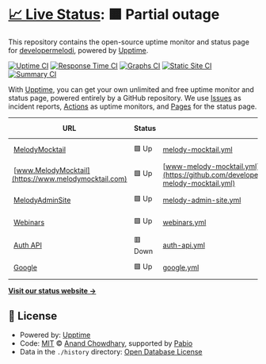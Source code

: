 # [📈 Live Status](https://developermelodi.github.io/mm_monitors): <!--live status--> **🟧 Partial outage**

This repository contains the open-source uptime monitor and status page for [developermelodi](https://upptime.js.org), powered by [Upptime](https://github.com/upptime/upptime).

[![Uptime CI](https://github.com/developermelodi/mm_monitors/workflows/Uptime%20CI/badge.svg)](https://github.com/developermelodi/mm_monitors/actions?query=workflow%3A%22Uptime+CI%22)
[![Response Time CI](https://github.com/developermelodi/mm_monitors/workflows/Response%20Time%20CI/badge.svg)](https://github.com/developermelodi/mm_monitors/actions?query=workflow%3A%22Response+Time+CI%22)
[![Graphs CI](https://github.com/developermelodi/mm_monitors/workflows/Graphs%20CI/badge.svg)](https://github.com/developermelodi/mm_monitors/actions?query=workflow%3A%22Graphs+CI%22)
[![Static Site CI](https://github.com/developermelodi/mm_monitors/workflows/Static%20Site%20CI/badge.svg)](https://github.com/developermelodi/mm_monitors/actions?query=workflow%3A%22Static+Site+CI%22)
[![Summary CI](https://github.com/developermelodi/mm_monitors/workflows/Summary%20CI/badge.svg)](https://github.com/developermelodi/mm_monitors/actions?query=workflow%3A%22Summary+CI%22)

With [Upptime](https://upptime.js.org), you can get your own unlimited and free uptime monitor and status page, powered entirely by a GitHub repository. We use [Issues](https://github.com/developermelodi/mm_monitors/issues) as incident reports, [Actions](https://github.com/developermelodi/mm_monitors/actions) as uptime monitors, and [Pages](https://upptime.js.org) for the status page.

<!--start: status pages-->
<!-- This summary is generated by Upptime (https://github.com/upptime/upptime) -->
<!-- Do not edit this manually, your changes will be overwritten -->
<!-- prettier-ignore -->
| URL | Status | History | Response Time | Uptime |
| --- | ------ | ------- | ------------- | ------ |
| <img alt="" src="https://icons.duckduckgo.com/ip3/melodymocktail.com.ico" height="13"> [MelodyMocktail](https://melodymocktail.com) | 🟩 Up | [melody-mocktail.yml](https://github.com/developermelodi/mm_monitors/commits/HEAD/history/melody-mocktail.yml) | <details><summary><img alt="Response time graph" src="./graphs/melody-mocktail/response-time-week.png" height="20"> 131ms</summary><br><a href="https://monitoring.digitalmocktails.com/history/melody-mocktail"><img alt="Response time 141" src="https://img.shields.io/endpoint?url=https%3A%2F%2Fraw.githubusercontent.com%2Fdevelopermelodi%2Fmm_monitors%2FHEAD%2Fapi%2Fmelody-mocktail%2Fresponse-time.json"></a><br><a href="https://monitoring.digitalmocktails.com/history/melody-mocktail"><img alt="24-hour response time 68" src="https://img.shields.io/endpoint?url=https%3A%2F%2Fraw.githubusercontent.com%2Fdevelopermelodi%2Fmm_monitors%2FHEAD%2Fapi%2Fmelody-mocktail%2Fresponse-time-day.json"></a><br><a href="https://monitoring.digitalmocktails.com/history/melody-mocktail"><img alt="7-day response time 131" src="https://img.shields.io/endpoint?url=https%3A%2F%2Fraw.githubusercontent.com%2Fdevelopermelodi%2Fmm_monitors%2FHEAD%2Fapi%2Fmelody-mocktail%2Fresponse-time-week.json"></a><br><a href="https://monitoring.digitalmocktails.com/history/melody-mocktail"><img alt="30-day response time 141" src="https://img.shields.io/endpoint?url=https%3A%2F%2Fraw.githubusercontent.com%2Fdevelopermelodi%2Fmm_monitors%2FHEAD%2Fapi%2Fmelody-mocktail%2Fresponse-time-month.json"></a><br><a href="https://monitoring.digitalmocktails.com/history/melody-mocktail"><img alt="1-year response time 141" src="https://img.shields.io/endpoint?url=https%3A%2F%2Fraw.githubusercontent.com%2Fdevelopermelodi%2Fmm_monitors%2FHEAD%2Fapi%2Fmelody-mocktail%2Fresponse-time-year.json"></a></details> | <details><summary><a href="https://monitoring.digitalmocktails.com/history/melody-mocktail">100.00%</a></summary><a href="https://monitoring.digitalmocktails.com/history/melody-mocktail"><img alt="All-time uptime 99.89%" src="https://img.shields.io/endpoint?url=https%3A%2F%2Fraw.githubusercontent.com%2Fdevelopermelodi%2Fmm_monitors%2FHEAD%2Fapi%2Fmelody-mocktail%2Fuptime.json"></a><br><a href="https://monitoring.digitalmocktails.com/history/melody-mocktail"><img alt="24-hour uptime 100.00%" src="https://img.shields.io/endpoint?url=https%3A%2F%2Fraw.githubusercontent.com%2Fdevelopermelodi%2Fmm_monitors%2FHEAD%2Fapi%2Fmelody-mocktail%2Fuptime-day.json"></a><br><a href="https://monitoring.digitalmocktails.com/history/melody-mocktail"><img alt="7-day uptime 100.00%" src="https://img.shields.io/endpoint?url=https%3A%2F%2Fraw.githubusercontent.com%2Fdevelopermelodi%2Fmm_monitors%2FHEAD%2Fapi%2Fmelody-mocktail%2Fuptime-week.json"></a><br><a href="https://monitoring.digitalmocktails.com/history/melody-mocktail"><img alt="30-day uptime 99.89%" src="https://img.shields.io/endpoint?url=https%3A%2F%2Fraw.githubusercontent.com%2Fdevelopermelodi%2Fmm_monitors%2FHEAD%2Fapi%2Fmelody-mocktail%2Fuptime-month.json"></a><br><a href="https://monitoring.digitalmocktails.com/history/melody-mocktail"><img alt="1-year uptime 99.89%" src="https://img.shields.io/endpoint?url=https%3A%2F%2Fraw.githubusercontent.com%2Fdevelopermelodi%2Fmm_monitors%2FHEAD%2Fapi%2Fmelody-mocktail%2Fuptime-year.json"></a></details>
| <img alt="" src="https://icons.duckduckgo.com/ip3/www.melodymocktail.com.ico" height="13"> [www.MelodyMocktail](https://www.melodymocktail.com) | 🟩 Up | [www-melody-mocktail.yml](https://github.com/developermelodi/mm_monitors/commits/HEAD/history/www-melody-mocktail.yml) | <details><summary><img alt="Response time graph" src="./graphs/www-melody-mocktail/response-time-week.png" height="20"> 140ms</summary><br><a href="https://monitoring.digitalmocktails.com/history/www-melody-mocktail"><img alt="Response time 146" src="https://img.shields.io/endpoint?url=https%3A%2F%2Fraw.githubusercontent.com%2Fdevelopermelodi%2Fmm_monitors%2FHEAD%2Fapi%2Fwww-melody-mocktail%2Fresponse-time.json"></a><br><a href="https://monitoring.digitalmocktails.com/history/www-melody-mocktail"><img alt="24-hour response time 115" src="https://img.shields.io/endpoint?url=https%3A%2F%2Fraw.githubusercontent.com%2Fdevelopermelodi%2Fmm_monitors%2FHEAD%2Fapi%2Fwww-melody-mocktail%2Fresponse-time-day.json"></a><br><a href="https://monitoring.digitalmocktails.com/history/www-melody-mocktail"><img alt="7-day response time 140" src="https://img.shields.io/endpoint?url=https%3A%2F%2Fraw.githubusercontent.com%2Fdevelopermelodi%2Fmm_monitors%2FHEAD%2Fapi%2Fwww-melody-mocktail%2Fresponse-time-week.json"></a><br><a href="https://monitoring.digitalmocktails.com/history/www-melody-mocktail"><img alt="30-day response time 146" src="https://img.shields.io/endpoint?url=https%3A%2F%2Fraw.githubusercontent.com%2Fdevelopermelodi%2Fmm_monitors%2FHEAD%2Fapi%2Fwww-melody-mocktail%2Fresponse-time-month.json"></a><br><a href="https://monitoring.digitalmocktails.com/history/www-melody-mocktail"><img alt="1-year response time 146" src="https://img.shields.io/endpoint?url=https%3A%2F%2Fraw.githubusercontent.com%2Fdevelopermelodi%2Fmm_monitors%2FHEAD%2Fapi%2Fwww-melody-mocktail%2Fresponse-time-year.json"></a></details> | <details><summary><a href="https://monitoring.digitalmocktails.com/history/www-melody-mocktail">100.00%</a></summary><a href="https://monitoring.digitalmocktails.com/history/www-melody-mocktail"><img alt="All-time uptime 99.67%" src="https://img.shields.io/endpoint?url=https%3A%2F%2Fraw.githubusercontent.com%2Fdevelopermelodi%2Fmm_monitors%2FHEAD%2Fapi%2Fwww-melody-mocktail%2Fuptime.json"></a><br><a href="https://monitoring.digitalmocktails.com/history/www-melody-mocktail"><img alt="24-hour uptime 100.00%" src="https://img.shields.io/endpoint?url=https%3A%2F%2Fraw.githubusercontent.com%2Fdevelopermelodi%2Fmm_monitors%2FHEAD%2Fapi%2Fwww-melody-mocktail%2Fuptime-day.json"></a><br><a href="https://monitoring.digitalmocktails.com/history/www-melody-mocktail"><img alt="7-day uptime 100.00%" src="https://img.shields.io/endpoint?url=https%3A%2F%2Fraw.githubusercontent.com%2Fdevelopermelodi%2Fmm_monitors%2FHEAD%2Fapi%2Fwww-melody-mocktail%2Fuptime-week.json"></a><br><a href="https://monitoring.digitalmocktails.com/history/www-melody-mocktail"><img alt="30-day uptime 99.67%" src="https://img.shields.io/endpoint?url=https%3A%2F%2Fraw.githubusercontent.com%2Fdevelopermelodi%2Fmm_monitors%2FHEAD%2Fapi%2Fwww-melody-mocktail%2Fuptime-month.json"></a><br><a href="https://monitoring.digitalmocktails.com/history/www-melody-mocktail"><img alt="1-year uptime 99.67%" src="https://img.shields.io/endpoint?url=https%3A%2F%2Fraw.githubusercontent.com%2Fdevelopermelodi%2Fmm_monitors%2FHEAD%2Fapi%2Fwww-melody-mocktail%2Fuptime-year.json"></a></details>
| <img alt="" src="https://icons.duckduckgo.com/ip3/admin.melodymocktail.com.ico" height="13"> [MelodyAdminSite](https://admin.melodymocktail.com) | 🟩 Up | [melody-admin-site.yml](https://github.com/developermelodi/mm_monitors/commits/HEAD/history/melody-admin-site.yml) | <details><summary><img alt="Response time graph" src="./graphs/melody-admin-site/response-time-week.png" height="20"> 124ms</summary><br><a href="https://monitoring.digitalmocktails.com/history/melody-admin-site"><img alt="Response time 139" src="https://img.shields.io/endpoint?url=https%3A%2F%2Fraw.githubusercontent.com%2Fdevelopermelodi%2Fmm_monitors%2FHEAD%2Fapi%2Fmelody-admin-site%2Fresponse-time.json"></a><br><a href="https://monitoring.digitalmocktails.com/history/melody-admin-site"><img alt="24-hour response time 48" src="https://img.shields.io/endpoint?url=https%3A%2F%2Fraw.githubusercontent.com%2Fdevelopermelodi%2Fmm_monitors%2FHEAD%2Fapi%2Fmelody-admin-site%2Fresponse-time-day.json"></a><br><a href="https://monitoring.digitalmocktails.com/history/melody-admin-site"><img alt="7-day response time 124" src="https://img.shields.io/endpoint?url=https%3A%2F%2Fraw.githubusercontent.com%2Fdevelopermelodi%2Fmm_monitors%2FHEAD%2Fapi%2Fmelody-admin-site%2Fresponse-time-week.json"></a><br><a href="https://monitoring.digitalmocktails.com/history/melody-admin-site"><img alt="30-day response time 139" src="https://img.shields.io/endpoint?url=https%3A%2F%2Fraw.githubusercontent.com%2Fdevelopermelodi%2Fmm_monitors%2FHEAD%2Fapi%2Fmelody-admin-site%2Fresponse-time-month.json"></a><br><a href="https://monitoring.digitalmocktails.com/history/melody-admin-site"><img alt="1-year response time 139" src="https://img.shields.io/endpoint?url=https%3A%2F%2Fraw.githubusercontent.com%2Fdevelopermelodi%2Fmm_monitors%2FHEAD%2Fapi%2Fmelody-admin-site%2Fresponse-time-year.json"></a></details> | <details><summary><a href="https://monitoring.digitalmocktails.com/history/melody-admin-site">100.00%</a></summary><a href="https://monitoring.digitalmocktails.com/history/melody-admin-site"><img alt="All-time uptime 100.00%" src="https://img.shields.io/endpoint?url=https%3A%2F%2Fraw.githubusercontent.com%2Fdevelopermelodi%2Fmm_monitors%2FHEAD%2Fapi%2Fmelody-admin-site%2Fuptime.json"></a><br><a href="https://monitoring.digitalmocktails.com/history/melody-admin-site"><img alt="24-hour uptime 100.00%" src="https://img.shields.io/endpoint?url=https%3A%2F%2Fraw.githubusercontent.com%2Fdevelopermelodi%2Fmm_monitors%2FHEAD%2Fapi%2Fmelody-admin-site%2Fuptime-day.json"></a><br><a href="https://monitoring.digitalmocktails.com/history/melody-admin-site"><img alt="7-day uptime 100.00%" src="https://img.shields.io/endpoint?url=https%3A%2F%2Fraw.githubusercontent.com%2Fdevelopermelodi%2Fmm_monitors%2FHEAD%2Fapi%2Fmelody-admin-site%2Fuptime-week.json"></a><br><a href="https://monitoring.digitalmocktails.com/history/melody-admin-site"><img alt="30-day uptime 100.00%" src="https://img.shields.io/endpoint?url=https%3A%2F%2Fraw.githubusercontent.com%2Fdevelopermelodi%2Fmm_monitors%2FHEAD%2Fapi%2Fmelody-admin-site%2Fuptime-month.json"></a><br><a href="https://monitoring.digitalmocktails.com/history/melody-admin-site"><img alt="1-year uptime 100.00%" src="https://img.shields.io/endpoint?url=https%3A%2F%2Fraw.githubusercontent.com%2Fdevelopermelodi%2Fmm_monitors%2FHEAD%2Fapi%2Fmelody-admin-site%2Fuptime-year.json"></a></details>
| <img alt="" src="https://icons.duckduckgo.com/ip3/webinars.melodymocktail.com.ico" height="13"> [Webinars](https://webinars.melodymocktail.com) | 🟩 Up | [webinars.yml](https://github.com/developermelodi/mm_monitors/commits/HEAD/history/webinars.yml) | <details><summary><img alt="Response time graph" src="./graphs/webinars/response-time-week.png" height="20"> 165ms</summary><br><a href="https://monitoring.digitalmocktails.com/history/webinars"><img alt="Response time 422" src="https://img.shields.io/endpoint?url=https%3A%2F%2Fraw.githubusercontent.com%2Fdevelopermelodi%2Fmm_monitors%2FHEAD%2Fapi%2Fwebinars%2Fresponse-time.json"></a><br><a href="https://monitoring.digitalmocktails.com/history/webinars"><img alt="24-hour response time 72" src="https://img.shields.io/endpoint?url=https%3A%2F%2Fraw.githubusercontent.com%2Fdevelopermelodi%2Fmm_monitors%2FHEAD%2Fapi%2Fwebinars%2Fresponse-time-day.json"></a><br><a href="https://monitoring.digitalmocktails.com/history/webinars"><img alt="7-day response time 165" src="https://img.shields.io/endpoint?url=https%3A%2F%2Fraw.githubusercontent.com%2Fdevelopermelodi%2Fmm_monitors%2FHEAD%2Fapi%2Fwebinars%2Fresponse-time-week.json"></a><br><a href="https://monitoring.digitalmocktails.com/history/webinars"><img alt="30-day response time 422" src="https://img.shields.io/endpoint?url=https%3A%2F%2Fraw.githubusercontent.com%2Fdevelopermelodi%2Fmm_monitors%2FHEAD%2Fapi%2Fwebinars%2Fresponse-time-month.json"></a><br><a href="https://monitoring.digitalmocktails.com/history/webinars"><img alt="1-year response time 422" src="https://img.shields.io/endpoint?url=https%3A%2F%2Fraw.githubusercontent.com%2Fdevelopermelodi%2Fmm_monitors%2FHEAD%2Fapi%2Fwebinars%2Fresponse-time-year.json"></a></details> | <details><summary><a href="https://monitoring.digitalmocktails.com/history/webinars">100.00%</a></summary><a href="https://monitoring.digitalmocktails.com/history/webinars"><img alt="All-time uptime 100.00%" src="https://img.shields.io/endpoint?url=https%3A%2F%2Fraw.githubusercontent.com%2Fdevelopermelodi%2Fmm_monitors%2FHEAD%2Fapi%2Fwebinars%2Fuptime.json"></a><br><a href="https://monitoring.digitalmocktails.com/history/webinars"><img alt="24-hour uptime 100.00%" src="https://img.shields.io/endpoint?url=https%3A%2F%2Fraw.githubusercontent.com%2Fdevelopermelodi%2Fmm_monitors%2FHEAD%2Fapi%2Fwebinars%2Fuptime-day.json"></a><br><a href="https://monitoring.digitalmocktails.com/history/webinars"><img alt="7-day uptime 100.00%" src="https://img.shields.io/endpoint?url=https%3A%2F%2Fraw.githubusercontent.com%2Fdevelopermelodi%2Fmm_monitors%2FHEAD%2Fapi%2Fwebinars%2Fuptime-week.json"></a><br><a href="https://monitoring.digitalmocktails.com/history/webinars"><img alt="30-day uptime 100.00%" src="https://img.shields.io/endpoint?url=https%3A%2F%2Fraw.githubusercontent.com%2Fdevelopermelodi%2Fmm_monitors%2FHEAD%2Fapi%2Fwebinars%2Fuptime-month.json"></a><br><a href="https://monitoring.digitalmocktails.com/history/webinars"><img alt="1-year uptime 100.00%" src="https://img.shields.io/endpoint?url=https%3A%2F%2Fraw.githubusercontent.com%2Fdevelopermelodi%2Fmm_monitors%2FHEAD%2Fapi%2Fwebinars%2Fuptime-year.json"></a></details>
| <img alt="" src="https://icons.duckduckgo.com/ip3/auth.melodymocktail.com.ico" height="13"> [Auth API](https://auth.melodymocktail.com) | 🟥 Down | [auth-api.yml](https://github.com/developermelodi/mm_monitors/commits/HEAD/history/auth-api.yml) | <details><summary><img alt="Response time graph" src="./graphs/auth-api/response-time-week.png" height="20"> 129ms</summary><br><a href="https://monitoring.digitalmocktails.com/history/auth-api"><img alt="Response time 133" src="https://img.shields.io/endpoint?url=https%3A%2F%2Fraw.githubusercontent.com%2Fdevelopermelodi%2Fmm_monitors%2FHEAD%2Fapi%2Fauth-api%2Fresponse-time.json"></a><br><a href="https://monitoring.digitalmocktails.com/history/auth-api"><img alt="24-hour response time 82" src="https://img.shields.io/endpoint?url=https%3A%2F%2Fraw.githubusercontent.com%2Fdevelopermelodi%2Fmm_monitors%2FHEAD%2Fapi%2Fauth-api%2Fresponse-time-day.json"></a><br><a href="https://monitoring.digitalmocktails.com/history/auth-api"><img alt="7-day response time 129" src="https://img.shields.io/endpoint?url=https%3A%2F%2Fraw.githubusercontent.com%2Fdevelopermelodi%2Fmm_monitors%2FHEAD%2Fapi%2Fauth-api%2Fresponse-time-week.json"></a><br><a href="https://monitoring.digitalmocktails.com/history/auth-api"><img alt="30-day response time 133" src="https://img.shields.io/endpoint?url=https%3A%2F%2Fraw.githubusercontent.com%2Fdevelopermelodi%2Fmm_monitors%2FHEAD%2Fapi%2Fauth-api%2Fresponse-time-month.json"></a><br><a href="https://monitoring.digitalmocktails.com/history/auth-api"><img alt="1-year response time 133" src="https://img.shields.io/endpoint?url=https%3A%2F%2Fraw.githubusercontent.com%2Fdevelopermelodi%2Fmm_monitors%2FHEAD%2Fapi%2Fauth-api%2Fresponse-time-year.json"></a></details> | <details><summary><a href="https://monitoring.digitalmocktails.com/history/auth-api">98.40%</a></summary><a href="https://monitoring.digitalmocktails.com/history/auth-api"><img alt="All-time uptime 99.37%" src="https://img.shields.io/endpoint?url=https%3A%2F%2Fraw.githubusercontent.com%2Fdevelopermelodi%2Fmm_monitors%2FHEAD%2Fapi%2Fauth-api%2Fuptime.json"></a><br><a href="https://monitoring.digitalmocktails.com/history/auth-api"><img alt="24-hour uptime 88.78%" src="https://img.shields.io/endpoint?url=https%3A%2F%2Fraw.githubusercontent.com%2Fdevelopermelodi%2Fmm_monitors%2FHEAD%2Fapi%2Fauth-api%2Fuptime-day.json"></a><br><a href="https://monitoring.digitalmocktails.com/history/auth-api"><img alt="7-day uptime 98.40%" src="https://img.shields.io/endpoint?url=https%3A%2F%2Fraw.githubusercontent.com%2Fdevelopermelodi%2Fmm_monitors%2FHEAD%2Fapi%2Fauth-api%2Fuptime-week.json"></a><br><a href="https://monitoring.digitalmocktails.com/history/auth-api"><img alt="30-day uptime 99.37%" src="https://img.shields.io/endpoint?url=https%3A%2F%2Fraw.githubusercontent.com%2Fdevelopermelodi%2Fmm_monitors%2FHEAD%2Fapi%2Fauth-api%2Fuptime-month.json"></a><br><a href="https://monitoring.digitalmocktails.com/history/auth-api"><img alt="1-year uptime 99.37%" src="https://img.shields.io/endpoint?url=https%3A%2F%2Fraw.githubusercontent.com%2Fdevelopermelodi%2Fmm_monitors%2FHEAD%2Fapi%2Fauth-api%2Fuptime-year.json"></a></details>
| <img alt="" src="https://icons.duckduckgo.com/ip3/google.com.ico" height="13"> [Google](https://google.com) | 🟩 Up | [google.yml](https://github.com/developermelodi/mm_monitors/commits/HEAD/history/google.yml) | <details><summary><img alt="Response time graph" src="./graphs/google/response-time-week.png" height="20"> 131ms</summary><br><a href="https://monitoring.digitalmocktails.com/history/google"><img alt="Response time 132" src="https://img.shields.io/endpoint?url=https%3A%2F%2Fraw.githubusercontent.com%2Fdevelopermelodi%2Fmm_monitors%2FHEAD%2Fapi%2Fgoogle%2Fresponse-time.json"></a><br><a href="https://monitoring.digitalmocktails.com/history/google"><img alt="24-hour response time 115" src="https://img.shields.io/endpoint?url=https%3A%2F%2Fraw.githubusercontent.com%2Fdevelopermelodi%2Fmm_monitors%2FHEAD%2Fapi%2Fgoogle%2Fresponse-time-day.json"></a><br><a href="https://monitoring.digitalmocktails.com/history/google"><img alt="7-day response time 131" src="https://img.shields.io/endpoint?url=https%3A%2F%2Fraw.githubusercontent.com%2Fdevelopermelodi%2Fmm_monitors%2FHEAD%2Fapi%2Fgoogle%2Fresponse-time-week.json"></a><br><a href="https://monitoring.digitalmocktails.com/history/google"><img alt="30-day response time 132" src="https://img.shields.io/endpoint?url=https%3A%2F%2Fraw.githubusercontent.com%2Fdevelopermelodi%2Fmm_monitors%2FHEAD%2Fapi%2Fgoogle%2Fresponse-time-month.json"></a><br><a href="https://monitoring.digitalmocktails.com/history/google"><img alt="1-year response time 132" src="https://img.shields.io/endpoint?url=https%3A%2F%2Fraw.githubusercontent.com%2Fdevelopermelodi%2Fmm_monitors%2FHEAD%2Fapi%2Fgoogle%2Fresponse-time-year.json"></a></details> | <details><summary><a href="https://monitoring.digitalmocktails.com/history/google">100.00%</a></summary><a href="https://monitoring.digitalmocktails.com/history/google"><img alt="All-time uptime 100.00%" src="https://img.shields.io/endpoint?url=https%3A%2F%2Fraw.githubusercontent.com%2Fdevelopermelodi%2Fmm_monitors%2FHEAD%2Fapi%2Fgoogle%2Fuptime.json"></a><br><a href="https://monitoring.digitalmocktails.com/history/google"><img alt="24-hour uptime 100.00%" src="https://img.shields.io/endpoint?url=https%3A%2F%2Fraw.githubusercontent.com%2Fdevelopermelodi%2Fmm_monitors%2FHEAD%2Fapi%2Fgoogle%2Fuptime-day.json"></a><br><a href="https://monitoring.digitalmocktails.com/history/google"><img alt="7-day uptime 100.00%" src="https://img.shields.io/endpoint?url=https%3A%2F%2Fraw.githubusercontent.com%2Fdevelopermelodi%2Fmm_monitors%2FHEAD%2Fapi%2Fgoogle%2Fuptime-week.json"></a><br><a href="https://monitoring.digitalmocktails.com/history/google"><img alt="30-day uptime 100.00%" src="https://img.shields.io/endpoint?url=https%3A%2F%2Fraw.githubusercontent.com%2Fdevelopermelodi%2Fmm_monitors%2FHEAD%2Fapi%2Fgoogle%2Fuptime-month.json"></a><br><a href="https://monitoring.digitalmocktails.com/history/google"><img alt="1-year uptime 100.00%" src="https://img.shields.io/endpoint?url=https%3A%2F%2Fraw.githubusercontent.com%2Fdevelopermelodi%2Fmm_monitors%2FHEAD%2Fapi%2Fgoogle%2Fuptime-year.json"></a></details>

<!--end: status pages-->

[**Visit our status website →**](https://upptime.js.org)

## 📄 License

- Powered by: [Upptime](https://github.com/upptime/upptime)
- Code: [MIT](./LICENSE) © [Anand Chowdhary](https://anandchowdhary.com), supported by [Pabio](https://pabio.com)
- Data in the `./history` directory: [Open Database License](https://opendatacommons.org/licenses/odbl/1-0/)
